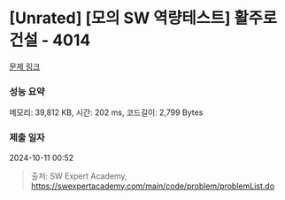 # [Unrated] [모의 SW 역량테스트] 활주로 건설 - 4014 

[문제 링크](https://swexpertacademy.com/main/code/problem/problemDetail.do?contestProbId=AWIeW7FakkUDFAVH) 

### 성능 요약

메모리: 39,812 KB, 시간: 202 ms, 코드길이: 2,799 Bytes

### 제출 일자

2024-10-11 00:52



> 출처: SW Expert Academy, https://swexpertacademy.com/main/code/problem/problemList.do
